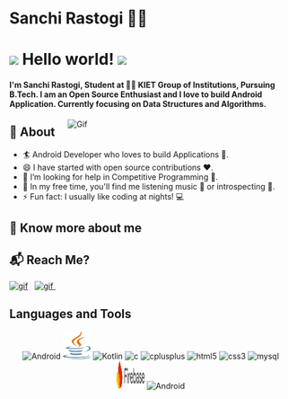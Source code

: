 # Sanchi Rastogi 👨‍💻

# <img src="https://github.com/TheDudeThatCode/TheDudeThatCode/blob/master/Assets/Hi.gif" width="29px"> Hello world!&nbsp;<img src="https://github.com/TheDudeThatCode/TheDudeThatCode/blob/master/Assets/Earth.gif" width="24px">      
#### I'm Sanchi Rastogi, Student at 👨‍💻 KIET Group of Institutions,  Pursuing B.Tech.  I am an Open Source Enthusiast and I love to build Android Application. Currently focusing on Data Structures and Algorithms.  


<img align="right" alt= "Gif" src="https://github.com/sanchi0204/sanchi0204/blob/master/30350-android-logo.gif" width="400px" />

## 🧐 About
- 🏄‍ Android Developer who loves to build Applications 📱.
- 😄 I have started with open source contributions ❤️.
- 🤔 I’m looking for help in Competitive Programming 💾.
- 🎨 In my free time, you'll find me listening music 🎵 or introspecting 💭.
- ⚡ Fun fact: I usually like coding at nights! 💻 

## 💬 Know more about me

## 📬 Reach Me?  
<a href="https://twitter.com/SanchiRastogi1"> 
         <img alt="gif" src="https://github.com/sanchi0204/sanchi0204/blob/master/3120-twitter.gif" width=50" height="50"/></a> 
                           &nbsp 
   <a href="https://www.linkedin.com/in/sanchirastogi/">
    <img alt="gif" src="https://github.com/sanchi0204/sanchi0204/blob/master/16418-linkedin-icon.gif" width=50" height="50"/>
  </a>&nbsp

## Languages and Tools

<p align="center"><img src="https://raw.githubusercontent.com/gilbarbara/logos/master/logos/android-icon.svg" alt="Android" width="50" height="50"/> <img src="https://raw.githubusercontent.com/gilbarbara/logos/master/logos/java.svg" alt="Java" width="50" height="50"/> <img src="https://raw.githubusercontent.com/gilbarbara/logos/master/logos/kotlin.svg" alt="Kotlin" width="50" height="50"/>  <img src="https://devicons.github.io/devicon/devicon.git/icons/c/c-original.svg" alt="c" width="50" height="50"/> <img src="https://devicons.github.io/devicon/devicon.git/icons/cplusplus/cplusplus-original.svg" alt="cplusplus" width="50" height="50"/> <img src="https://devicons.github.io/devicon/devicon.git/icons/html5/html5-original-wordmark.svg" alt="html5" width="50" height="50"/> <img src="https://devicons.github.io/devicon/devicon.git/icons/css3/css3-original-wordmark.svg" alt="css3" width="50" height="50"/> <img src="https://devicons.github.io/devicon/devicon.git/icons/mysql/mysql-original-wordmark.svg" alt="mysql" width="50" height="50"/> <img src="https://raw.githubusercontent.com/gilbarbara/logos/master/logos/firebase.svg" alt="Firebase" width="50" height="50"/> <img src="https://raw.githubusercontent.com/gilbarbara/logos/master/logos/figma.svg" alt="Android" width="50" height="50"/> </p>


